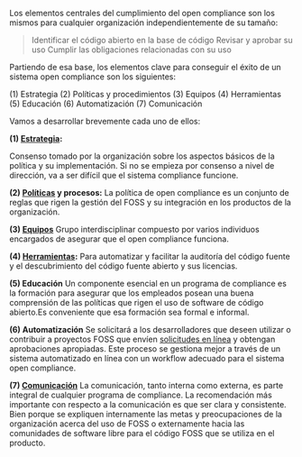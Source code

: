 Los elementos centrales del cumplimiento del open compliance son los mismos para cualquier organización independientemente de su tamaño: 
> Identificar el código abierto en la base de código 
> Revisar y aprobar su uso 
> Cumplir las obligaciones relacionadas con su uso 
 
Partiendo de esa base, los elementos clave para conseguir el éxito de un sistema open compliance son los siguientes:
 
(1) Estrategia
(2) Políticas y procedimientos
(3) Equipos
(4) Herramientas
(5) Educación
(6) Automatización
(7) Comunicación
 
Vamos a desarrollar brevemente cada uno de ellos:
 
**(1) [Estrategia](https://github.com/elenaperezgomez/opencompliance-openexpo2017/blob/master/retos-sistema-compliance.md):**
 
Consenso tomado por la organización sobre los aspectos básicos de la política y su implementación. Si no se empieza por consenso a nivel de dirección, va a ser difícil que el sistema compliance funcione. 
 
**(2) [Políticas](https://github.com/elenaperezgomez/opencompliance-openexpo2017/blob/master/herramientas/plantilla-politica-opencompliace.md) y procesos:**
La política de open compliance es un conjunto de reglas que rigen la gestión del FOSS y su integración en los productos de la organización.
 
**(3) [Equipos](https://github.com/elenaperezgomez/opencompliance-openexpo2017/tree/master/equipos)**
Grupo interdisciplinar compuesto por varios individuos encargados de asegurar que el open compliance funciona. 
 
**(4) [Herramientas](https://github.com/elenaperezgomez/opencompliance-openexpo2017/blob/master/herramientas/analisis-codigo.md):**
Para automatizar y facilitar la auditoría del código fuente y el descubrimiento del código fuente abierto y sus licencias. 
 
**(5) Educación**
Un componente esencial en un programa de compliance es la formación para asegurar que los empleados posean una buena comprensión de las políticas que rigen el uso de software de código abierto.Es conveniente que esa formación sea formal e informal. 
 
**(6) Automatización**
Se solicitará a los desarrolladores que deseen utilizar o contribuir a proyectos FOSS que envíen [solicitudes en línea](https://github.com/elenaperezgomez/opencompliance-openexpo2017/blob/master/herramientas/mas-juguetes.md) y obtengan aprobaciones apropiadas. Este proceso se gestiona mejor a través de un sistema automatizado en línea con un workflow adecuado para el sistema open compliance.
 
**(7) [Comunicación](https://github.com/elenaperezgomez/opencompliance-openexpo2017/blob/master/retos-sistema-compliance.md)**
La comunicación, tanto interna como externa, es parte integral de cualquier programa de compliance. La recomendación más importante con respecto a la comunicación es que ser clara y consistente. Bien porque se expliquen internamente las metas y preocupaciones de la organización acerca del uso de FOSS o externamente hacia las comunidades de software libre para el código FOSS que se utiliza en el producto. 
 
